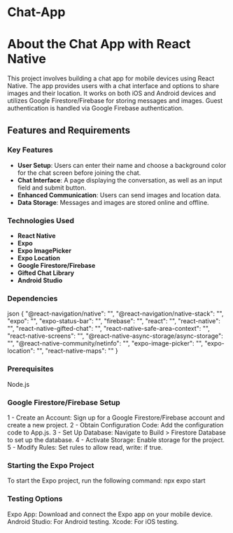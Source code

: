 # Chat-App

# About the Chat App with React Native

This project involves building a chat app for mobile devices using React Native. The app provides users with a chat interface and options to share images and their location. It works on both iOS and Android devices and utilizes Google Firestore/Firebase for storing messages and images. Guest authentication is handled via Google Firebase authentication.

## Features and Requirements

### Key Features

- **User Setup**: Users can enter their name and choose a background color for the chat screen before joining the chat.
- **Chat Interface**: A page displaying the conversation, as well as an input field and submit button.
- **Enhanced Communication**: Users can send images and location data.
- **Data Storage**: Messages and images are stored online and offline.

### Technologies Used

- **React Native**
- **Expo**
- **Expo ImagePicker**
- **Expo Location**
- **Google Firestore/Firebase**
- **Gifted Chat Library**
- **Android Studio**

### Dependencies

json
{
  "@react-navigation/native": "",
  "@react-navigation/native-stack": "",
  "expo": "",
  "expo-status-bar": "",
  "firebase": "",
  "react": "",
  "react-native": "",
  "react-native-gifted-chat": "",
  "react-native-safe-area-context": "",
  "react-native-screens": "",
  "@react-native-async-storage/async-storage": "",
  "@react-native-community/netinfo": "",
  "expo-image-picker": "",
  "expo-location": "",
  "react-native-maps": ""
}

### Prerequisites

Node.js

### Google Firestore/Firebase Setup

1 - Create an Account: Sign up for a Google Firestore/Firebase account and create a new project.
2 - Obtain Configuration Code: Add the configuration code to App.js.
3 - Set Up Database: Navigate to Build > Firestore Database to set up the database.
4 - Activate Storage: Enable storage for the project.
5 - Modify Rules: Set rules to allow read, write: if true.

### Starting the Expo Project

To start the Expo project, run the following command: npx expo start

### Testing Options

Expo App: Download and connect the Expo app on your mobile device.
Android Studio: For Android testing.
Xcode: For iOS testing.
